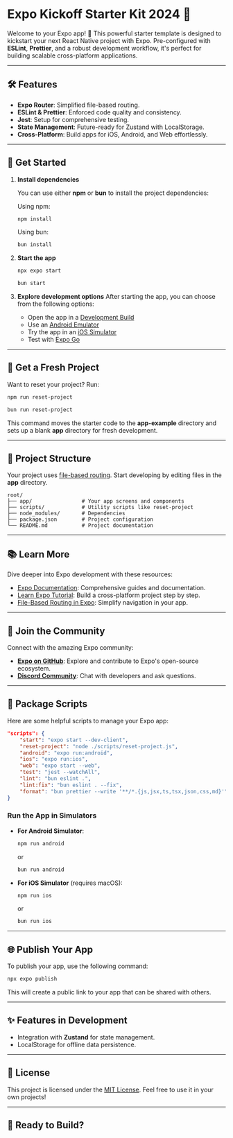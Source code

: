 # **Expo Kickoff Starter Kit 2024 🚀**

Welcome to your Expo app! 👋 This powerful starter template is designed to kickstart your next React Native project with Expo. Pre-configured with **ESLint**, **Prettier**, and a robust development workflow, it's perfect for building scalable cross-platform applications.

---

## **🛠 Features**

- **Expo Router**: Simplified file-based routing.
- **ESLint & Prettier**: Enforced code quality and consistency.
- **Jest**: Setup for comprehensive testing.
- **State Management**: Future-ready for Zustand with LocalStorage.
- **Cross-Platform**: Build apps for iOS, Android, and Web effortlessly.

---

## **📖 Get Started**

1. **Install dependencies**

   You can use either **npm** or **bun** to install the project dependencies:

   Using npm:
   ```bash
   npm install
   ```

   Using bun:

   ```bash
   bun install
   ```

2. **Start the app**

   ```bash
   npx expo start
   ```

     ```bash
   bun start
   ```

3. **Explore development options**
   After starting the app, you can choose from the following options:
   - Open the app in a [Development Build](https://docs.expo.dev/develop/development-builds/introduction/)
   - Use an [Android Emulator](https://docs.expo.dev/workflow/android-studio-emulator/)
   - Try the app in an [iOS Simulator](https://docs.expo.dev/workflow/ios-simulator/)
   - Test with [Expo Go](https://expo.dev/go)

---

## **🔄 Get a Fresh Project**

Want to reset your project? Run:

```bash
npm run reset-project
```

```bash
bun run reset-project
```

This command moves the starter code to the **app-example** directory and sets up a blank **app** directory for fresh development.

---

## **📂 Project Structure**

Your project uses [file-based routing](https://docs.expo.dev/router/introduction/). Start developing by editing files in the **app** directory.

```
root/
├── app/                # Your app screens and components
├── scripts/            # Utility scripts like reset-project
├── node_modules/       # Dependencies
├── package.json        # Project configuration
└── README.md           # Project documentation
```

---

## **📚 Learn More**

Dive deeper into Expo development with these resources:

- [Expo Documentation](https://docs.expo.dev/): Comprehensive guides and documentation.
- [Learn Expo Tutorial](https://docs.expo.dev/tutorial/introduction/): Build a cross-platform project step by step.
- [File-Based Routing in Expo](https://docs.expo.dev/router/introduction/): Simplify navigation in your app.

---

## **🤝 Join the Community**

Connect with the amazing Expo community:

- **[Expo on GitHub](https://github.com/expo/expo)**: Explore and contribute to Expo's open-source ecosystem.
- **[Discord Community](https://chat.expo.dev)**: Chat with developers and ask questions.

---

## **🧩 Package Scripts**

Here are some helpful scripts to manage your Expo app:

```json
"scripts": {
    "start": "expo start --dev-client",
    "reset-project": "node ./scripts/reset-project.js",
    "android": "expo run:android",
    "ios": "expo run:ios",
    "web": "expo start --web",
    "test": "jest --watchAll",
    "lint": "bun eslint .",
    "lint:fix": "bun eslint . --fix",
    "format": "bun prettier --write '**/*.{js,jsx,ts,tsx,json,css,md}'"
}
```

### **Run the App in Simulators**

- **For Android Simulator**:

   ```bash
   npm run android
   ```

   or

   ```bash
   bun run android
   ```

- **For iOS Simulator** (requires macOS):

   ```bash
   npm run ios
   ```

   or

   ```bash
   bun run ios
   ```

---

## **🌐 Publish Your App**

To publish your app, use the following command:

```bash
npx expo publish
```

This will create a public link to your app that can be shared with others.

---

## **✨ Features in Development**

- Integration with **Zustand** for state management.
- LocalStorage for offline data persistence.

---

## **📄 License**

This project is licensed under the [MIT License](LICENSE). Feel free to use it in your own projects!

---

## **🚀 Ready to Build?**

```
